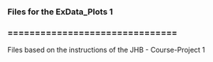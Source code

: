 ### Files for the ExData_Plots 1
### ===============================

Files based on the instructions of the JHB - Course-Project 1

